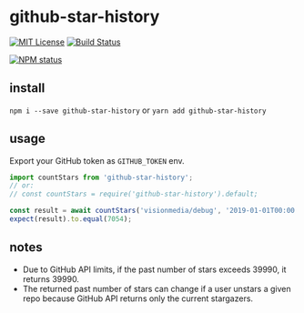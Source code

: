 # github-star-history

[![MIT License](https://img.shields.io/badge/license-mit-green.svg?style=flat-square)](https://opensource.org/licenses/MIT)
[![Build Status](https://travis-ci.org/oprogramador/github-star-history.svg?branch=master)](https://travis-ci.org/oprogramador/github-star-history
)

[![NPM status](https://nodei.co/npm/github-star-history.png?downloads=true&stars=true)](https://npmjs.org/package/github-star-history
)

## install
`npm i --save github-star-history` or `yarn add github-star-history`

## usage
Export your GitHub token as `GITHUB_TOKEN` env.
```js
import countStars from 'github-star-history';
// or:
// const countStars = require('github-star-history').default;

const result = await countStars('visionmedia/debug', '2019-01-01T00:00:00Z');
expect(result).to.equal(7054);
```

## notes
- Due to GitHub API limits, if the past number of stars exceeds 39990, it returns 39990.
- The returned past number of stars can change if a user unstars a given repo because GitHub API returns only the current stargazers.
